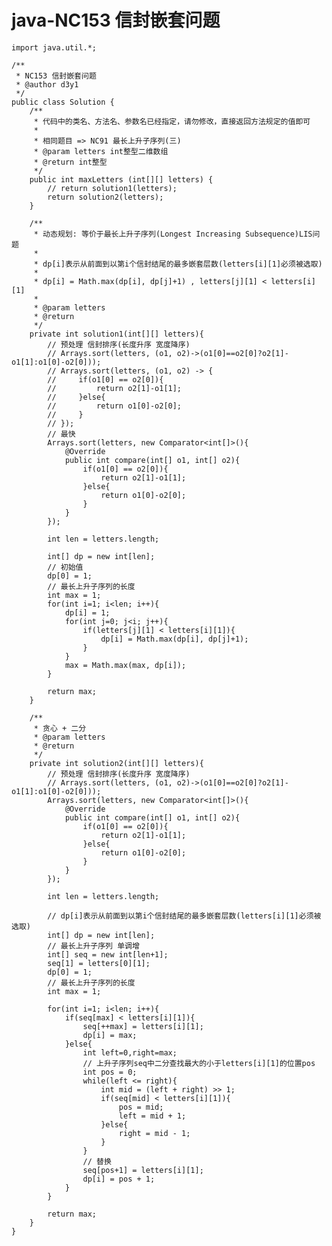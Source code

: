 # java-NC153 信封嵌套问题


    import java.util.*;
    
    /**
     * NC153 信封嵌套问题
     * @author d3y1
     */
    public class Solution {
        /**
         * 代码中的类名、方法名、参数名已经指定，请勿修改，直接返回方法规定的值即可
         *
         * 相同题目 => NC91 最长上升子序列(三)
         * @param letters int整型二维数组
         * @return int整型
         */
        public int maxLetters (int[][] letters) {
            // return solution1(letters);
            return solution2(letters);
        }
    
        /**
         * 动态规划: 等价于最长上升子序列(Longest Increasing Subsequence)LIS问题
         *
         * dp[i]表示从前面到以第i个信封结尾的最多嵌套层数(letters[i][1]必须被选取)
         *
         * dp[i] = Math.max(dp[i], dp[j]+1) , letters[j][1] < letters[i][1]
         *
         * @param letters
         * @return
         */
        private int solution1(int[][] letters){
            // 预处理 信封排序(长度升序 宽度降序)
            // Arrays.sort(letters, (o1, o2)->(o1[0]==o2[0]?o2[1]-o1[1]:o1[0]-o2[0]));
            // Arrays.sort(letters, (o1, o2) -> {
            //     if(o1[0] == o2[0]){
            //         return o2[1]-o1[1];
            //     }else{
            //         return o1[0]-o2[0];
            //     }
            // });
            // 最快
            Arrays.sort(letters, new Comparator<int[]>(){
                @Override
                public int compare(int[] o1, int[] o2){
                    if(o1[0] == o2[0]){
                        return o2[1]-o1[1];
                    }else{
                        return o1[0]-o2[0];
                    }
                }
            });
    
            int len = letters.length;
    
            int[] dp = new int[len];
            // 初始值
            dp[0] = 1;
            // 最长上升子序列的长度
            int max = 1;
            for(int i=1; i<len; i++){
                dp[i] = 1;
                for(int j=0; j<i; j++){
                    if(letters[j][1] < letters[i][1]){
                        dp[i] = Math.max(dp[i], dp[j]+1);
                    }
                }
                max = Math.max(max, dp[i]);
            }
    
            return max;
        }
    
        /**
         * 贪心 + 二分
         * @param letters
         * @return
         */
        private int solution2(int[][] letters){
            // 预处理 信封排序(长度升序 宽度降序)
            // Arrays.sort(letters, (o1, o2)->(o1[0]==o2[0]?o2[1]-o1[1]:o1[0]-o2[0]));
            Arrays.sort(letters, new Comparator<int[]>(){
                @Override
                public int compare(int[] o1, int[] o2){
                    if(o1[0] == o2[0]){
                        return o2[1]-o1[1];
                    }else{
                        return o1[0]-o2[0];
                    }
                }
            });
    
            int len = letters.length;
    
            // dp[i]表示从前面到以第i个信封结尾的最多嵌套层数(letters[i][1]必须被选取)
            int[] dp = new int[len];
            // 最长上升子序列 单调增
            int[] seq = new int[len+1];
            seq[1] = letters[0][1];
            dp[0] = 1;
            // 最长上升子序列的长度
            int max = 1;
    
            for(int i=1; i<len; i++){
                if(seq[max] < letters[i][1]){
                    seq[++max] = letters[i][1];
                    dp[i] = max;
                }else{
                    int left=0,right=max;
                    // 上升子序列seq中二分查找最大的小于letters[i][1]的位置pos
                    int pos = 0;
                    while(left <= right){
                        int mid = (left + right) >> 1;
                        if(seq[mid] < letters[i][1]){
                            pos = mid;
                            left = mid + 1;
                        }else{
                            right = mid - 1;
                        }
                    }
                    // 替换
                    seq[pos+1] = letters[i][1];
                    dp[i] = pos + 1;
                }
            }
    
            return max;
        }
    }

  


